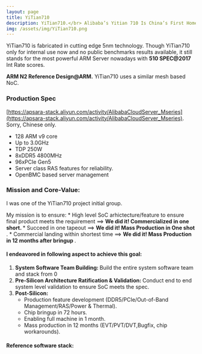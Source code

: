 ```yaml
---
layout: page
title: YiTian710
description: YiTian710.</br> Alibaba’s Yitian 710 Is China’s First Homegrown Cloud-Native CPU to Be Put Into Large-Scale Use, 
img: /assets/img/YiTian710.png
---
```


YiTian710 is fabricated in cutting edge 5nm technology. Though YiTian710 only for internal use now and no public benchmarks results available, it still stands for the most powerful ARM Server nowadays with **510 SPEC@2017** Int Rate scores.


<div>
    <img class="three" src="{{ site.baseurl }}/assets/img/ARM_N2_Ref.png" alt="" title="ARM N2 Reference Design"/>
</div>

<div class="three caption">
<strong> ARM N2 Reference Design@ARM.</strong> YiTian710 uses a similar mesh based NoC.
</div>

### Production Spec
[https://apsara-stack.aliyun.com/activity/AlibabaCloudServer_Mseries](https://apsara-stack.aliyun.com/activity/AlibabaCloudServer_Mseries). Sorry, Chinese only.
* 128 ARM v9 core
* Up to 3.0GHz
* TDP 250W
* 8xDDR5 4800MHz
* 96xPCIe Gen5
* Server class RAS features for reliability.
* OpenBMC based server management 

### Mission and Core-Value: 
I was one of the YiTian710 project initial group.
<div>
    <img class="three" src="{{ site.baseurl }}/assets/img/Initial_Team.png" alt="" title="Initial Team"/>
</div>
My mission is to ensure:
* High level SoC arhictecture/feature to ensure final product meets the requirement  ==> <strong> We did it! Commercialized in one short. </strong> 
* Succeed in one tapeout                  ==> <strong> We did it! Mass Production in One shot </strong>.
* Commercial landing within shortest time ==> <strong> We did it! Mass Production in 12 months after bringup  </strong>.

#### I endeavored in following aspect to achieve this goal:
1. <strong> System Software Team Building: </strong> Build the entire system software team and stack from 0
2. <strong> Pre-Silicon Architecture Ratification & Validation: </strong> Conduct end to end system level validation to ensure SoC meets the spec.  
3. <strong> Post-Silicon: </strong>
    * Production feature development (DDR5/PCIe/Out-of-Band Management/RAS/Power & Thermal).
    * Chip bringup in 72 hours.
    * Enabling full machine in 1 month.
    * Mass production in 12 months (EVT/PVT/DVT,Bugfix, chip workarounds).

#### Reference software stack:
<div>
    <img class="three" src="{{ site.baseurl }}/assets/img/YiTian710_Stack.png" alt="" title="YiTian710 Stack"/>
</div>
